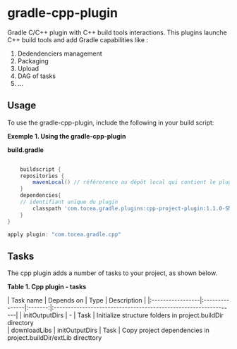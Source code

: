 # gradle-cpp-plugin
Gradle C/C++ plugin with C++ build tools interactions. This plugins launche C++ build tools and add Gradle capabilities like :

1. Dedendenciers management
2. Packaging
3. Upload
4. DAG of tasks
5. …

## Usage
To use the gradle-cpp-plugin, include the following in your build script:

**Exemple 1. Using the gradle-cpp-plugin**

**build.gradle**


```groovy
   
    buildscript {
    repositories { 
        mavenLocal() // référerence au dépôt local qui contient le plugin
    }    
    dependencies{
	// identifiant unique du plugin
        classpath 'com.tocea.gradle.plugins:cpp-project-plugin:1.1.0-SNAPSHOT'
    }
}

apply plugin: "com.tocea.gradle.cpp"
```

## Tasks

The cpp plugin adds a number of tasks to your project, as shown below.

**Table 1. Cpp plugin - tasks**

| Task name        | Depends on     | Type    |  Description                                                    | |:-----------------|:---------------|:-------:|:----------------------------------------------------------------|
| initOutputDirs   | -              | Task    | Initialize structure folders in project.buildDir directory      
| downloadLibs     | initOutputDirs | Task    | Copy project dependencies in project.buildDir/extLib directtory   


 
    
    
    
    

    






